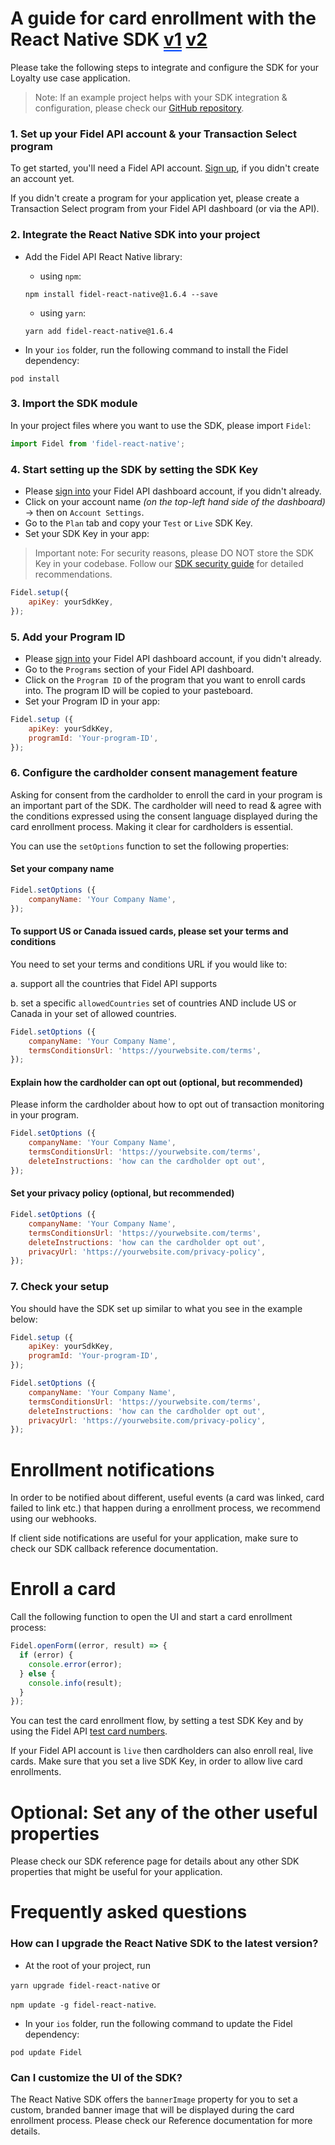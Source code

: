 # A guide for card enrollment with the React Native SDK <a style="border-bottom: 2px solid #0048ff;" class="improve-docs" href="/select/sdks/react-native/guide-v1">v1</a> <a style="margin-right: auto; color: #111;" class="improve-docs" href="/select/sdks/react-native/guide-v2">v2</a>

Please take the following steps to integrate and configure the SDK for your Loyalty use case application.

> Note: If an example project helps with your SDK integration & configuration, please check our [GitHub repository](https://github.com/FidelLimited/rn-sdk).

### 1. Set up your Fidel API account & your Transaction Select program

To get started, you'll need a Fidel API account. [Sign up](https://dashboard.fidel.uk/sign-up), if you didn't create an account yet.

If you didn't create a program for your application yet, please create a Transaction Select program from your Fidel API dashboard (or via the API).

### 2. Integrate the React Native SDK into your project

- Add the Fidel API React Native library:
    - using `npm`: 
    ```
    npm install fidel-react-native@1.6.4 --save
    ```
    - using `yarn`:
    ```
    yarn add fidel-react-native@1.6.4
    ```

- In your `ios` folder, run the following command to install the Fidel dependency:

```
pod install
```

### 3. Import the SDK module

In your project files where you want to use the SDK, please import `Fidel`:

```js
import Fidel from 'fidel-react-native';
```

### 4. Start setting up the SDK by setting the SDK Key

- Please [sign into](https://dashboard.fidel.uk/sign-in) your Fidel API dashboard account, if you didn't already.
- Click on your account name _(on the top-left hand side of the dashboard)_ -> then on `Account Settings`.
- Go to the `Plan` tab and copy your `Test` or `Live` SDK Key.
- Set your SDK Key in your app:

> Important note: For security reasons, please DO NOT store the SDK Key in your codebase. Follow our [SDK security guide](/select/sdks/security-guidelines) for detailed recommendations.

```javascript
Fidel.setup({
    apiKey: yourSdkKey,
});
```

### 5. Add your Program ID

- Please [sign into](https://dashboard.fidel.uk/sign-in) your Fidel API dashboard account, if you didn't already.
- Go to the `Programs` section of your Fidel API dashboard.
- Click on the `Program ID` of the program that you want to enroll cards into. The program ID will be copied to your pasteboard.
- Set your Program ID in your app:

```javascript
Fidel.setup ({
    apiKey: yourSdkKey,
    programId: 'Your-program-ID',
});
```

### 6. Configure the cardholder consent management feature

Asking for consent from the cardholder to enroll the card in your program is an important part of the SDK. The cardholder will need to read & agree with the conditions expressed using the consent language displayed during the card enrollment process. Making it clear for cardholders is essential.

You can use the `setOptions` function to set the following properties:

#### Set your company name

```javascript
Fidel.setOptions ({
    companyName: 'Your Company Name',
});
```

#### To support US or Canada issued cards, please set your terms and conditions

You need to set your terms and conditions URL if you would like to:

a. support all the countries that Fidel API supports

b. set a specific `allowedCountries` set of countries AND include US or Canada in your set of allowed countries.

```javascript
Fidel.setOptions ({
    companyName: 'Your Company Name',
    termsConditionsUrl: 'https://yourwebsite.com/terms',
});
```

#### Explain how the cardholder can opt out (optional, but recommended)

Please inform the cardholder about how to opt out of transaction monitoring in your program.

```javascript
Fidel.setOptions ({
    companyName: 'Your Company Name',
    termsConditionsUrl: 'https://yourwebsite.com/terms',
    deleteInstructions: 'how can the cardholder opt out',
});
```

#### Set your privacy policy (optional, but recommended)

```javascript
Fidel.setOptions ({
    companyName: 'Your Company Name',
    termsConditionsUrl: 'https://yourwebsite.com/terms',
    deleteInstructions: 'how can the cardholder opt out',
    privacyUrl: 'https://yourwebsite.com/privacy-policy',
});
```

### 7. Check your setup

You should have the SDK set up similar to what you see in the example below:

```javascript
Fidel.setup ({
    apiKey: yourSdkKey,
    programId: 'Your-program-ID',
});

Fidel.setOptions ({
    companyName: 'Your Company Name',
    termsConditionsUrl: 'https://yourwebsite.com/terms',
    deleteInstructions: 'how can the cardholder opt out',
    privacyUrl: 'https://yourwebsite.com/privacy-policy',
});
```

# Enrollment notifications

In order to be notified about different, useful events (a card was linked, card failed to link etc.) that happen during a enrollment process, we recommend using our webhooks.

If client side notifications are useful for your application, make sure to check our SDK callback reference documentation.

# Enroll a card

Call the following function to open the UI and start a card enrollment process:

```javascript
Fidel.openForm((error, result) => {
  if (error) {
    console.error(error);
  } else {
    console.info(result);
  }
});
```
You can test the card enrollment flow, by setting a test SDK Key and by using the Fidel API [test card numbers](/select/cards/#test-card-numbers).

If your Fidel API account is `live` then cardholders can also enroll real, live cards. Make sure that you set a live SDK Key, in order to allow live card enrollments.

# Optional: Set any of the other useful properties

Please check our SDK reference page for details about any other SDK properties that might be useful for your application.

# Frequently asked questions

### How can I upgrade the React Native SDK to the latest version?

- At the root of your project, run 

`yarn upgrade fidel-react-native` or 

`npm update -g fidel-react-native`.

- In your `ios` folder, run the following command to update the Fidel dependency:
```
pod update Fidel
```

### Can I customize the UI of the SDK?

The React Native SDK offers the `bannerImage` property for you to set a custom, branded banner image that will be displayed during the card enrollment process. Please check our Reference documentation for more details.
